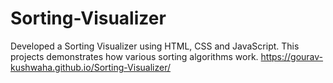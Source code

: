 # Sorting-Visualizer
Developed a Sorting Visualizer using HTML, CSS and JavaScript. This projects demonstrates how various sorting algorithms work. 
https://gourav-kushwaha.github.io/Sorting-Visualizer/
